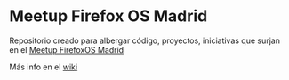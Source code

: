 Meetup Firefox OS Madrid
========================

Repositorio creado para albergar código, proyectos, iniciativas que surjan en  el [Meetup FirefoxOS Madrid](http://www.meetup.com/FirefoxOS-Madrid/)

Más info en el [wiki](https://github.com/jsmanrique/meetup-firefoxos-madrid/wiki)
